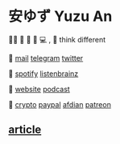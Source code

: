 # 安ゆず Yuzu An

🏳️‍⚧️ 🍩 🎵 📖 💻 , 💭 think different

💬
[mail](mailto:anyuzu99@outlook.com)
[telegram](https://t.me/t42596)
[twitter](https://twiter.com/t52674)

🎈
[spotify](https://open.spotify.com/user/qnintpw1ar8z4wjs95m971lwq)
[listenbrainz](https://listenbrainz.org/user/m94810)

📰 [website](asset/website.opml)
[podcast](asset/podcast.opml)

💞 [crypto](asset/crypto.md)
[paypal](https://paypal.me/p49302)
[afdian](https://afdian.net/@sayomelu)
[patreon](https://www.patreon.com/sayomelu)

## [article](./article)
